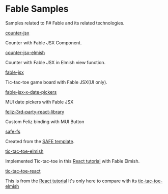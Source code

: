 # Fable Samples

Samples related to F# Fable and its related technologies. 

[counter-jsx](counter-jsx)

Counter with Fable JSX Component.

[counter-jsx-elmish](counter-jsx-elmish)

Counter with Fable JSX in Elmish view function.

[fable-jsx](fable-jsx)

Tic-tac-toe game board with Fable JSX(UI only).

[fable-jsx-x-date-pickers](fable-jsx-x-date-pickers)

MUI date pickers with Fable JSX

[feliz-3rd-party-react-library](feliz-3rd-party-react-library)

Custom Feliz binding with MUI Button

[safe-fs](safe-fs)

Created from the [SAFE template](https://safe-stack.github.io/docs/template-overview/). 

[tic-tac-toe-elmish](tic-tac-toe-elmish)

Implemented Tic-tac-toe in this [React tutorial](https://react.dev/learn/tutorial-tic-tac-toe) with Fable Elmish. 

[tic-tac-toe-react](tic-tac-toe-react)

This is from the [React tutorial](https://react.dev/learn/tutorial-tic-tac-toe)
It's only here to compare with its [tic-tac-toe-elmish](tic-tac-toe-elmish)

